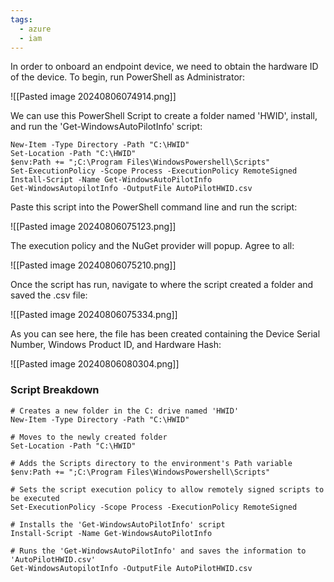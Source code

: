 ```yaml
---
tags:
  - azure
  - iam
---
```

In order to onboard an endpoint device, we need to obtain the hardware ID of the device. 
To begin, run PowerShell as Administrator:

![[Pasted image 20240806074914.png]]

We can use this PowerShell Script to create a folder named 'HWID', install, and run the 'Get-WindowsAutoPilotInfo' script:

```
New-Item -Type Directory -Path "C:\HWID"
Set-Location -Path "C:\HWID"
$env:Path += ";C:\Program Files\WindowsPowershell\Scripts"
Set-ExecutionPolicy -Scope Process -ExecutionPolicy RemoteSigned
Install-Script -Name Get-WindowsAutoPilotInfo
Get-WindowsAutopilotInfo -OutputFile AutoPilotHWID.csv
```


Paste this script into the PowerShell command line and run the script:

![[Pasted image 20240806075123.png]]

The execution policy and the NuGet provider will popup. Agree to all:

![[Pasted image 20240806075210.png]]

Once the script has run, navigate to where the script created a folder and saved the .csv file:

![[Pasted image 20240806075334.png]]

As you can see here, the file has been created containing the Device Serial Number, Windows Product ID, and Hardware Hash:

![[Pasted image 20240806080304.png]]

### Script Breakdown

```
# Creates a new folder in the C: drive named 'HWID'
New-Item -Type Directory -Path "C:\HWID"

# Moves to the newly created folder
Set-Location -Path "C:\HWID"

# Adds the Scripts directory to the environment's Path variable
$env:Path += ";C:\Program Files\WindowsPowershell\Scripts"

# Sets the script execution policy to allow remotely signed scripts to be executed
Set-ExecutionPolicy -Scope Process -ExecutionPolicy RemoteSigned

# Installs the 'Get-WindowsAutoPilotInfo' script
Install-Script -Name Get-WindowsAutoPilotInfo

# Runs the 'Get-WindowsAutoPilotInfo' and saves the information to 'AutoPilotHWID.csv'
Get-WindowsAutopilotInfo -OutputFile AutoPilotHWID.csv
```